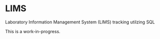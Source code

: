 # LIMS
Laboratory Information Management System (LIMS) tracking utilzing SQL

This is a work-in-progress. 
